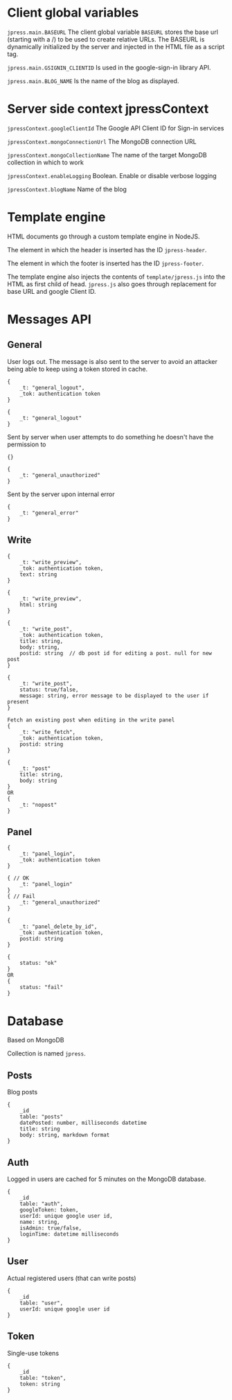 # Client global variables

`jpress.main.BASEURL` The client global variable `BASEURL` stores the base url (starting with a /) to be used to create relative URLs. The BASEURL is dynamically initialized by the server and injected in the HTML file as a script tag.

`jpress.main.GSIGNIN_CLIENTID` Is used in the google-sign-in library API.

`jpress.main.BLOG_NAME` Is the name of the blog as displayed.

# Server side context jpressContext

`jpressContext.googleClientId` The Google API Client ID for Sign-in services

`jpressContext.mongoConnectionUrl` The MongoDB connection URL

`jpressContext.mongoCollectionName` The name of the target MongoDB collection in which to work

`jpressContext.enableLogging` Boolean. Enable or disable verbose logging

`jpressContext.blogName` Name of the blog

# Template engine

HTML documents go through a custom template engine in NodeJS.

The element in which the header is inserted has the ID `jpress-header`.

The element in which the footer is inserted has the ID `jpress-footer`.

The template engine also injects the contents of `template/jpress.js` into the HTML as first child of head. `jpress.js` also goes through replacement for base URL and google Client ID.

# Messages API

## General

User logs out. The message is also sent to the server to avoid an attacker being able to keep using a token stored in cache.
```
{
    _t: "general_logout",
    _tok: authentication token
}

{
    _t: "general_logout"
}
```

Sent by server when user attempts to do something he doesn't have the permission to
```
{}

{
    _t: "general_unauthorized"
}
```

Sent by the server upon internal error
```
{
    _t: "general_error"
}
```


## Write

```
{
    _t: "write_preview",
    _tok: authentication token,
    text: string
}

{
    _t: "write_preview",
    html: string
}
```

```
{
    _t: "write_post",
    _tok: authentication token,
    title: string,
    body: string,
    postid: string  // db post id for editing a post. null for new post
}

{
    _t: "write_post",
    status: true/false,
    message: string, error message to be displayed to the user if present
}
```

```
Fetch an existing post when editing in the write panel
{
    _t: "write_fetch",
    _tok: authentication token,
    postid: string
}

{
    _t: "post"
    title: string,
    body: string
}
OR
{
    _t: "nopost"
}
```

## Panel

```
{
    _t: "panel_login",
    _tok: authentication token
}

{ // OK
    _t: "panel_login"
}
{ // Fail
    _t: "general_unauthorized"
}
```

```
{
    _t: "panel_delete_by_id",
    _tok: authentication token,
    postid: string
}

{
    status: "ok"
}
OR
{
    status: "fail"
}
```

# Database

Based on MongoDB

Collection is named `jpress`.

## Posts

Blog posts

```
{
    _id
    table: "posts"
    datePosted: number, milliseconds datetime
    title: string
    body: string, markdown format
}
```

## Auth

Logged in users are cached for 5 minutes on the MongoDB database.

```
{
    _id
    table: "auth",
    googleToken: token,
    userId: unique google user id,
    name: string,
    isAdmin: true/false,
    loginTime: datetime milliseconds
}
```

## User

Actual registered users (that can write posts)

```
{
    _id
    table: "user",
    userId: unique google user id
}
```

## Token

Single-use tokens

```
{
    _id
    table: "token",
    token: string
}
```